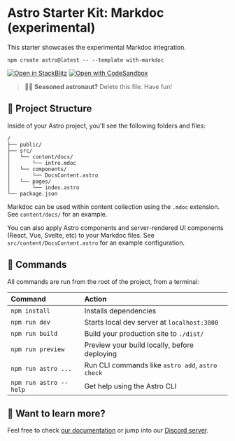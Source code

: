 # Astro Starter Kit: Markdoc (experimental)

This starter showcases the experimental Markdoc integration.

```
npm create astro@latest -- --template with-markdoc
```

[![Open in StackBlitz](https://developer.stackblitz.com/img/open_in_stackblitz.svg)](https://stackblitz.com/github/withastro/astro/tree/latest/examples/with-markdoc)
[![Open with CodeSandbox](https://assets.codesandbox.io/github/button-edit-lime.svg)](https://codesandbox.io/p/sandbox/github/withastro/astro/tree/latest/examples/with-markdoc)

> 🧑‍🚀 **Seasoned astronaut?** Delete this file. Have fun!

## 🚀 Project Structure

Inside of your Astro project, you'll see the following folders and files:

```
/
├── public/
├── src/
│   └── content/docs/
│       └── intro.mdoc
│   └── components/
│       └── DocsContent.astro
│   └── pages/
│       └── index.astro
└── package.json
```

Markdoc can be used within content collection using the `.mdoc` extension. See `content/docs/` for an example.

You can also apply Astro components and server-rendered UI components (React, Vue, Svelte, etc) to your Markdoc files. See `src/content/DocsContent.astro` for an example configuration.

## 🧞 Commands

All commands are run from the root of the project, from a terminal:

| Command                | Action                                           |
| :--------------------- | :----------------------------------------------- |
| `npm install`          | Installs dependencies                            |
| `npm run dev`          | Starts local dev server at `localhost:3000`      |
| `npm run build`        | Build your production site to `./dist/`          |
| `npm run preview`      | Preview your build locally, before deploying     |
| `npm run astro ...`    | Run CLI commands like `astro add`, `astro check` |
| `npm run astro --help` | Get help using the Astro CLI                     |

## 👀 Want to learn more?

Feel free to check [our documentation](https://docs.astro.build) or jump into our [Discord server](https://astro.build/chat).
